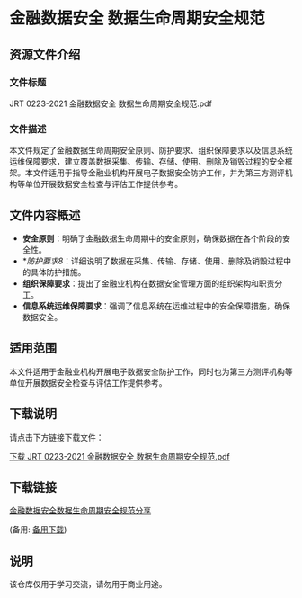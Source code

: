 # 金融数据安全 数据生命周期安全规范

## 资源文件介绍

### 文件标题
JRT 0223-2021 金融数据安全 数据生命周期安全规范.pdf

### 文件描述
本文件规定了金融数据生命周期安全原则、防护要求、组织保障要求以及信息系统运维保障要求，建立覆盖数据采集、传输、存储、使用、删除及销毁过程的安全框架。本文件适用于指导金融业机构开展电子数据安全防护工作，并为第三方测评机构等单位开展数据安全检查与评估工作提供参考。

## 文件内容概述

- **安全原则**：明确了金融数据生命周期中的安全原则，确保数据在各个阶段的安全性。
- **防护要求8*：详细说明了数据在采集、传输、存储、使用、删除及销毁过程中的具体防护措施。
- **组织保障要求**：提出了金融业机构在数据安全管理方面的组织架构和职责分工。
- **信息系统运维保障要求**：强调了信息系统在运维过程中的安全保障措施，确保数据安全。

## 适用范围

本文件适用于金融业机构开展电子数据安全防护工作，同时也为第三方测评机构等单位开展数据安全检查与评估工作提供参考。

## 下载说明

请点击下方链接下载文件：

[下载 JRT 0223-2021 金融数据安全 数据生命周期安全规范.pdf](#)

## 下载链接
[金融数据安全数据生命周期安全规范分享](https://pan.quark.cn/s/a0c8a2576b4e) 

(备用: [备用下载](https://pan.baidu.com/s/1U1mmNUVPcnDWUlp6qJzGAA?pwd=1234))

## 说明

该仓库仅用于学习交流，请勿用于商业用途。
